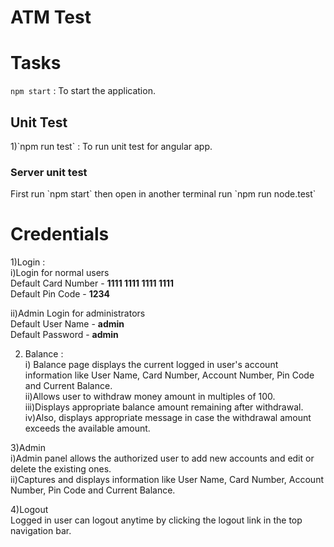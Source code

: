 # ATM Test

# Tasks
`npm start` : To start the application.<br>
<h2>Unit Test</h2>
1)`npm run test` : To run unit test for angular app.<br>

<h3>Server unit test</h3>
First run `npm start` then open in another terminal run  `npm run node.test`

# Credentials
1)Login : <br>
i)Login for normal users<br>
 Default Card Number - <b>1111 1111 1111 1111</b><br>
 Default Pin Code - <b>1234</b><br>

ii)Admin Login for administrators<br>
 Default User Name - <b>admin</b><br>
 Default Password - <b>admin</b><br>

2) Balance : <br>
i) Balance page displays the current logged in user's account information like User Name, Card Number, Account Number, Pin Code and Current Balance.<br>
ii)Allows user to withdraw money amount in multiples of 100.<br>
iii)Displays appropriate balance amount remaining after withdrawal.<br>
iv)Also, displays appropriate message in case the withdrawal amount exceeds the available amount.<br>

3)Admin<br>
i)Admin panel allows the authorized user to add new accounts and edit or delete the existing ones.<br>
ii)Captures and displays information  like User Name, Card Number, Account Number, Pin Code and Current Balance.<br>

4)Logout<br>
 Logged in user can logout anytime by clicking the logout link in the top navigation bar.<br>
